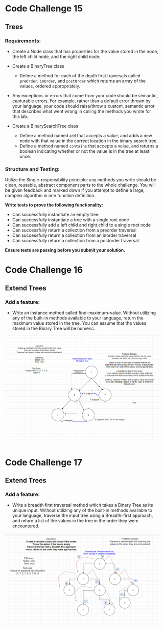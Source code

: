 # Code Challenge 15
## Trees

### **Requirements:**

- Create a Node class that has properties for the value stored in the node, the left child node, and the right child node.
- Create a BinaryTree class
    - Define a method for each of the depth first traversals called `preOrder`, `inOrder`, and `postOrder` which returns an array of the values, ordered appropriately. 
      
- Any exceptions or errors that come from your code should be semantic, capturable errors. For example, rather than a default error thrown by your language, your code should raise/throw a custom, semantic error that describes what went wrong in calling the methods you wrote for this lab.

- Create a BinarySearchTree class
    - Define a method named `add` that accepts a value, and adds a new node   with that value in the correct location in the binary search tree.
    - Define a method named `contains` that accepts a value, and returns a boolean indicating whether or not the value is in the tree at least once.

### **Structure and Testing:**

Utilize the Single-responsibility principle: any methods you write should be clean, reusable, abstract component parts to the whole challenge. You will be given feedback and marked down if you attempt to define a large, complex algorithm in one function definition.

**Write tests to prove the following functionality:**

- Can successfully instantiate an empty tree
- Can successfully instantiate a tree with a single root node
- Can successfully add a left child and right child to a single root node
- Can successfully return a collection from a preorder traversal
- Can successfully return a collection from an inorder traversal
- Can successfully return a collection from a postorder traversal

**Ensure tests are passing before you submit your solution.**

# Code Challenge 16

## Extend Trees

### Add a feature:
- Write an instance method called find-maximum-value. Without utilizing any of the built-in methods available to your language, return the maximum value stored in the tree. You can assume that the values stored in the Binary Tree will be numeric.

![WhiteBoard](assets/CC16WB.png)

# Code Challenge 17

## Extend Trees

### Add a feature:
- Write a breadth first traversal method which takes a Binary Tree as its unique input. Without utilizing any of the built-in methods available to your language, traverse the input tree using a Breadth-first approach, and return a list of the values in the tree in the order they were encountered.

![WhiteBoard](assets/CC17WB.png)

